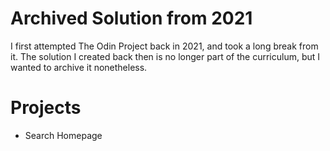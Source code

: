 # Archived Solution from 2021
I first attempted The Odin Project back in 2021, and took a long break from it. The solution I created back then is no longer part of the curriculum, but I wanted to archive it nonetheless.

# Projects
- Search Homepage
